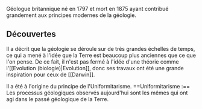 Géologue britannique né en 1797 et mort en 1875 ayant contribué grandement aux principes modernes de la géologie.
## Découvertes
Il a décrit que la géologie se déroule sur de très grandes échelles de temps, ce qui a mené à l'idée que la Terre est beaucoup plus anciennes que ce que l'on pense. De ce fait, il n'est pas fermé à l'idée d'une théorie comme l'[[Evolution (biologie)|Evolution]], donc ses travaux ont été une grande inspiration pour ceux de [[Darwin]].

Il a été à l'origine du principe de l'Uniformitarisme.
==Uniformitarisme :== Les processus géologiques observés aujourd'hui sont les mêmes qui ont agi dans le passé géologique de la Terre.